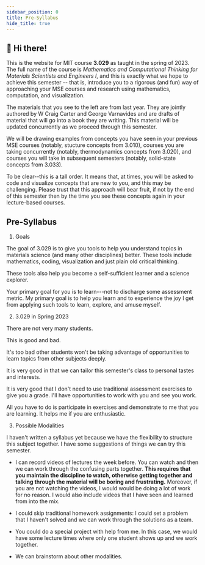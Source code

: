 ```yaml
---
sidebar_position: 0
title: Pre-Syllabus
hide_title: true
---
```


## 👋 Hi there!
  
This is the website for MIT course **3.029** as taught in the spring of 2023. The full name of the course is _Mathematics and Computational Thinking for Materials Scientists and Engineers I_, and this is exactly what we hope to achieve this semester -- that is, introduce you to a rigorous (and fun) way of approaching your MSE courses and research using mathematics, computation, and visualization.

The materials that you see to the left are from last year.
They are jointly authored by W Craig Carter and George Varnavides and
are drafts of material that will go into a book they are writing.
This material will be updated concurrently as we proceed through this semester.

We will be drawing examples from concepts you have seen in your previous MSE courses (notably, stucture concepts from 3.010), courses you are taking concurrently (notably, thermodynamics concepts from 3.020), and courses you will take in subsequent semesters (notably, solid-state concepts from 3.033).

To be clear--this is a tall order.
It means that, at times, you will be asked to code and visualize concepts that are new to you, and this may be challenging.
Please  trust that  this approach will bear fruit, if not by the end of this semester then by the time you see these concepts again in your lecture-based courses.

## Pre-Syllabus

1. Goals

The goal of 3.029 is to give you tools to help you understand topics
in materials science (and many other disciplines) better.
These tools include mathematics, coding, visualization and just plain old critical thinking.

These tools also help you become a self-sufficient learner and a science
explorer.

Your primary goal for you is to learn---not to discharge some assessment metric.
My primary goal is to help you learn and to experience the joy I get from
applying such tools to learn, explore, and amuse myself.

2. 3.029 in Spring 2023

There are not very many students.

This is good and bad.

It's too bad other students won't be taking advantage of opportunities
to learn topics from other subjects deeply.

It is very good in that we can tailor this semester's class to personal tastes
and interests.

It is very good that I don't need to use traditional assessment exercises to give you a grade.
I'll have opportunities to work with you and see you work.

All you have to do is participate in exercises and demonstrate to me that
you are learning.
It helps me if you are enthusiastic.

3. Possible Modalities

I haven't written a syllabus yet because we have the flexibility to
structure this subject together.
I have some suggestions of things we can try this semester.

* I can record videos of lectures the week before.
You can watch and then we can work through the confusing parts together.
__This requires that you maintain the discipline to watch, otherwise getting together and talking through the material will be boring and frustrating.__
Moreover, if you are not watching the videos, I would would be doing a lot of work for no reason.
I would also include videos that I have seen and learned from into the mix.

* I could skip traditional homework assignments:  I could set a problem that I haven't solved and we can work through the solutions as a team.

* You could do a special project with help from me.  In this case, we would have some lecture times where only one student shows up and we work together.

* We can brainstorm about other modalities.




